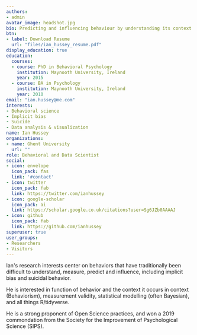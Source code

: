 ```yaml
---
authors:
- admin
avatar_image: headshot.jpg
bio: Predicting and influencing behaviour by understanding its context and function. Often with fancy stats and cool graphs.
btn:
- label: Download Resume
  url: "files/ian_hussey_resume.pdf"
display_education: true
education:
  courses:
  - course: PhD in Behavioral Psychology
    institution: Maynooth University, Ireland
    year: 2015
  - course: BA in Psychology
    institution: Maynooth University, Ireland
    year: 2010
email: "ian.hussey@me.com"
interests:
- Behavioral science
- Implicit bias
- Suicide
- Data analysis & visualization
name: Ian Hussey
organizations:
- name: Ghent University
  url: ""
role: Behavioral and Data Scientist
social:
- icon: envelope
  icon_pack: fas
  link: '#contact'
- icon: twitter
  icon_pack: fab
  link: https://twitter.com/ianhussey
- icon: google-scholar
  icon_pack: ai
  link: https://scholar.google.co.uk/citations?user=Sg6JZb0AAAAJ
- icon: github
  icon_pack: fab
  link: https://github.com/ianhussey
superuser: true
user_groups:
- Researchers
- Visitors
---
```


Ian's research interests center on behaviors that have traditionally been difficult to understand, measure, predict and influence, including implicit bias and suicidal behavior. 

He is interested in  function of behavior and the context it occurs in context (Behaviorism), measurement validity, statistical modelling (often Bayesian), and all things R/tidyverse. 

He is a strong proponent of Open Science practices, and won a 2019 commondation from the Society for the Improvement of Psychological Science (SIPS).
